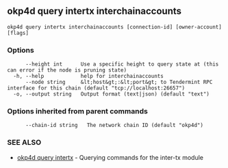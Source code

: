 ## okp4d query intertx interchainaccounts



```
okp4d query intertx interchainaccounts [connection-id] [owner-account] [flags]
```

### Options

```
      --height int      Use a specific height to query state at (this can error if the node is pruning state)
  -h, --help            help for interchainaccounts
      --node string     &lt;host&gt;:&lt;port&gt; to Tendermint RPC interface for this chain (default "tcp://localhost:26657")
  -o, --output string   Output format (text|json) (default "text")
```

### Options inherited from parent commands

```
      --chain-id string   The network chain ID (default "okp4d")
```

### SEE ALSO

* [okp4d query intertx](okp4d_query_intertx.md)	 - Querying commands for the inter-tx module


